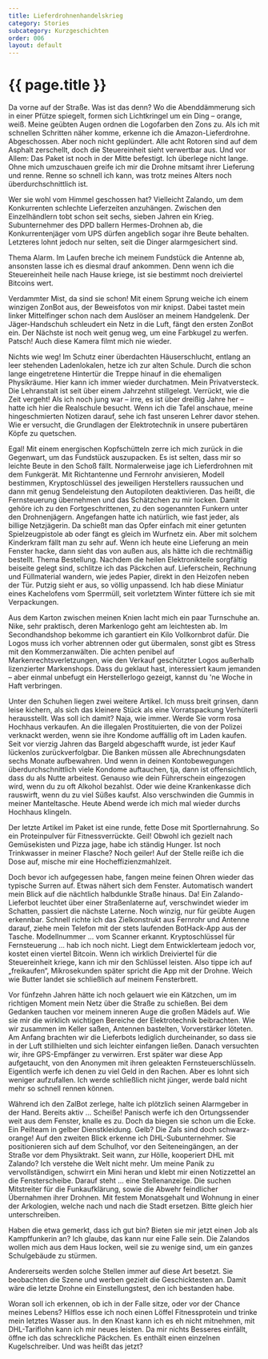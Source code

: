 ```yaml
---
title: Lieferdrohnenhandelskrieg
category: Stories
subcategory: Kurzgeschichten
order: 006
layout: default
---
```


# {{ page.title }}

Da vorne auf der Straße. Was ist das denn? Wo die Abenddämmerung sich in einer Pfütze spiegelt, formen sich Lichtkringel um ein Ding – orange, weiß.
Meine geübten Augen ordnen die Logofarben den Zons zu. Als ich mit schnellen Schritten näher komme, erkenne ich die Amazon-Lieferdrohne.
Abgeschossen. Aber noch nicht geplündert. Alle acht Rotoren sind auf dem Asphalt zerschellt, doch die Steuereinheit sieht verwertbar aus. Und vor Allem: Das Paket ist noch in der Mitte befestigt.
Ich überlege nicht lange. Ohne mich umzuschauen greife ich mir die Drohne mitsamt ihrer Lieferung und renne. Renne so schnell ich kann, was trotz meines Alters noch überdurchschnittlich ist.

Wer sie wohl vom Himmel geschossen hat? Vielleicht Zalando, um dem Konkurrenten schlechte Lieferzeiten anzuhängen. Zwischen den Einzelhändlern tobt schon seit sechs, sieben Jahren ein Krieg. Subunternehmer des DPD ballern Hermes-Drohnen ab, die Konkurrentenjäger vom UPS dürfen angeblich sogar ihre Beute behalten. Letzteres lohnt jedoch nur selten, seit die Dinger alarmgesichert sind.

Thema Alarm. Im Laufen breche ich meinem Fundstück die Antenne ab, ansonsten lasse ich es diesmal drauf ankommen. Denn wenn ich die Steuereinheit heile nach Hause kriege, ist sie bestimmt noch dreiviertel Bitcoins wert.

Verdammter Mist, da sind sie schon! Mit einem Sprung weiche ich einem winzigen ZonBot aus, der Beweisfotos von mir knipst. Dabei tastet mein linker Mittelfinger schon nach dem Auslöser an meinem Handgelenk.
Der Jäger-Handschuh schleudert ein Netz in die Luft, fängt den ersten ZonBot ein. Der Nächste ist noch weit genug weg, um eine Farbkugel zu werfen. Patsch! Auch diese Kamera filmt mich nie wieder.

Nichts wie weg! Im Schutz einer überdachten Häuserschlucht, entlang an leer stehenden Ladenlokalen, hetze ich zur alten Schule. Durch die schon lange eingetretene Hintertür die Treppe hinauf in die ehemaligen Physikräume. Hier kann ich immer wieder durchatmen. Mein Privatversteck.
Die Lehranstalt ist seit über einem Jahrzehnt stillgelegt. Verrückt, wie die Zeit vergeht! Als ich noch jung war – irre, es ist über dreißig Jahre her – hatte ich hier die Realschule besucht. Wenn ich die Tafel anschaue, meine hingeschmierten Notizen darauf, sehe ich fast unseren Lehrer davor stehen. Wie er versucht, die Grundlagen der Elektrotechnik in unsere pubertären Köpfe zu quetschen.

Egal! Mit einem energischen Kopfschütteln zerre ich mich zurück in die Gegenwart, um das Fundstück auszupacken. Es ist selten, dass mir so leichte Beute in den Schoß fällt.
Normalerweise jage ich Lieferdrohnen mit dem Funkgerät. Mit Richtantenne und Fernrohr anvisieren, Modell bestimmen, Kryptoschlüssel des jeweiligen Herstellers raussuchen und dann mit genug Sendeleistung den Autopiloten deaktivieren. Das heißt, die Fernsteuerung übernehmen und das Schätzchen zu mir locken.
Damit gehöre ich zu den Fortgeschrittenen, zu den sogenannten Funkern unter den Drohnenjägern. Angefangen hatte ich natürlich, wie fast jeder, als billige Netzjägerin. Da schießt man das Opfer einfach mit einer getunten Spielzeugpistole ab oder fängt es gleich im Wurfnetz ein.
Aber mit solchem Kinderkram fällt man zu sehr auf. Wenn ich heute eine Lieferung an mein Fenster hacke, dann sieht das von außen aus, als hätte ich die rechtmäßig bestellt.
Thema Bestellung. Nachdem die heilen Elektronikteile sorgfältig beiseite gelegt sind, schlitze ich das Päckchen auf. Lieferschein, Rechnung und Füllmaterial wandern, wie jedes Papier, direkt in den Heizofen neben der Tür. Putzig sieht er aus, so völlig unpassend. Ich hab diese Miniatur eines Kachelofens vom Sperrmüll, seit vorletztem Winter füttere ich sie mit Verpackungen.

Aus dem Karton zwischen meinen Knien lacht mich ein paar Turnschuhe an. Nike, sehr praktisch, deren Markenlogo geht am leichtesten ab.
Im Secondhandshop bekomme ich garantiert ein Kilo Vollkornbrot dafür.
Die Logos muss ich vorher abtrennen oder gut übermalen, sonst gibt es Stress mit den Kommerzanwälten. Die achten penibel auf Markenrechtsverletzungen, wie den Verkauf geschützter Logos außerhalb lizenzierter Markenshops. Dass du geklaut hast, interessiert kaum jemanden – aber einmal unbefugt ein Herstellerlogo gezeigt, kannst du 'ne Woche in Haft verbringen.

Unter den Schuhen liegen zwei weitere Artikel. Ich muss breit grinsen, dann leise kichern, als sich das kleinere Stück als eine Vorratspackung Verhüterli herausstellt.
Was soll ich damit? Naja, wie immer. Werde Sie vorm rosa Hochhaus verkaufen. An die illegalen Prostituierten, die von der Polizei verknackt werden, wenn sie ihre Kondome auffällig oft im Laden kaufen.
Seit vor vierzig Jahren das Bargeld abgeschafft wurde, ist jeder Kauf lückenlos zurückverfolgbar. Die Banken müssen alle Abrechnungsdaten sechs Monate aufbewahren.
Und wenn in deinen Kontobewegungen überdurchschnittlich viele Kondome auftauchen, tja, dann ist offensichtlich, dass du als Nutte arbeitest.
Genauso wie dein Führerschein eingezogen wird, wenn du zu oft Alkohol bezahlst. Oder wie deine Krankenkasse dich rauswirft, wenn du zu viel Süßes kaufst.
Also verschwinden die Gummis in meiner Manteltasche. Heute Abend werde ich mich mal wieder durchs Hochhaus klingeln.

Der letzte Artikel im Paket ist eine runde, fette Dose mit Sportlernahrung. So ein Proteinpulver für Fitnessverrückte. Geil! Obwohl ich gezielt nach Gemüsekisten und Pizza jage, habe ich ständig Hunger.
Ist noch Trinkwasser in meiner Flasche? Noch geiler! Auf der Stelle reiße ich die Dose auf, mische mir eine Hocheffizienzmahlzeit.

Doch bevor ich aufgegessen habe, fangen meine feinen Ohren wieder das typische Surren auf. Etwas nähert sich dem Fenster. Automatisch wandert mein Blick auf die nächtlich halbdunkle Straße hinaus.
Da! Ein Zalando-Lieferbot leuchtet über einer Straßenlaterne auf, verschwindet wieder im Schatten, passiert die nächste Laterne. Noch winzig, nur für geübte Augen erkennbar.
Schnell richte ich das Zielkonstrukt aus Fernrohr und Antenne darauf, ziehe mein Telefon mit der stets laufenden BotHack-App aus der Tasche.
Modellnummer ... vom Scanner erkannt. Kryptoschlüssel für Fernsteuerung ... hab ich noch nicht. Liegt dem Entwicklerteam jedoch vor, kostet einen viertel Bitcoin.
Wenn ich wirklich Dreiviertel für die Steuereinheit kriege, kann ich mir den Schlüssel leisten. Also tippe ich auf „freikaufen“, Mikrosekunden später spricht die App mit der Drohne. Weich wie Butter landet sie schließlich auf meinem Fensterbrett.

Vor fünfzehn Jahren hätte ich noch gelauert wie ein Kätzchen, um im richtigen Moment mein Netz über die Straße zu schießen.
Bei dem Gedanken tauchen vor meinem inneren Auge die großen Mädels auf. Wie sie mir die wirklich wichtigen Bereiche der Elektrotechnik beibrachten. Wie wir zusammen im Keller saßen, Antennen bastelten, Vorverstärker löteten.
Am Anfang brachten wir die Lieferbots lediglich durcheinander, so dass sie in der Luft stillhielten und sich leichter einfangen ließen.
Danach versuchten wir, ihre GPS-Empfänger zu verwirren.
Erst später war diese App aufgetaucht, von den Anonymen mit ihren geleakten Fernsteuerschlüsseln. Eigentlich werfe ich denen zu viel Geld in den Rachen. Aber es lohnt sich weniger aufzufallen. Ich werde schließlich nicht jünger, werde bald nicht mehr so schnell rennen können.

Während ich den ZalBot zerlege, halte ich plötzlich seinen Alarmgeber in der Hand. Bereits aktiv ... Scheiße!
Panisch werfe ich den Ortungssender weit aus dem Fenster, knalle es zu. Doch da biegen sie schon um die Ecke. Ein Peilteam in gelber Dienstkleidung.
Gelb? Die Zals sind doch schwarz-orange!
Auf den zweiten Blick erkenne ich DHL-Subunternehmer. Sie positionieren sich auf dem Schulhof, vor den Seiteneingängen, an der Straße vor dem Physiktrakt.
Seit wann, zur Hölle, kooperiert DHL mit Zalando? Ich verstehe die Welt nicht mehr. Um meine Panik zu vervollständigen, schwirrt ein Mini heran und klebt mir einen Notizzettel an die Fensterscheibe.
Darauf steht ... eine Stellenanzeige. Die suchen Mitstreiter für die Funkaufklärung, sowie die Abwehr feindlicher Übernahmen ihrer Drohnen. Mit festem Monatsgehalt und Wohnung in einer der Arkologien, welche nach und nach die Stadt ersetzen. Bitte gleich hier unterschreiben.

Haben die etwa gemerkt, dass ich gut bin? Bieten sie mir jetzt einen Job als Kampffunkerin an? Ich glaube, das kann nur eine Falle sein. Die Zalandos wollen mich aus dem Haus locken, weil sie zu wenige sind, um ein ganzes Schulgebäude zu stürmen.

Andererseits werden solche Stellen immer auf diese Art besetzt. Sie beobachten die Szene und werben gezielt die Geschicktesten an. Damit wäre die letzte Drohne ein Einstellungstest, den ich bestanden habe.

Woran soll ich erkennen, ob ich in der Falle sitze, oder vor der Chance meines Lebens?
Hilflos esse ich noch einen Löffel Fitnessprotein und trinke mein letztes Wasser aus. In den Knast kann ich es eh nicht mitnehmen, mit DHL-Tariflohn kann ich mir neues leisten.
Da mir nichts Besseres einfällt, öffne ich das schreckliche Päckchen. Es enthält einen einzelnen Kugelschreiber.
Und was heißt das jetzt?
